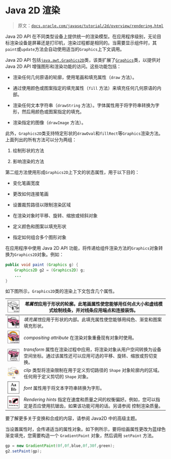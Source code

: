# Java 2D 渲染

> 原文：[`docs.oracle.com/javase/tutorial/2d/overview/rendering.html`](https://docs.oracle.com/javase/tutorial/2d/overview/rendering.html)

Java 2D API 在不同类型设备上提供统一的渲染模型。在应用程序级别，无论目标渲染设备是屏幕还是打印机，渲染过程都是相同的。当需要显示组件时，其`paint`或`update`方法会自动使用适当的`Graphics`上下文调用。

Java 2D API 包括[`java.awt.Graphics2D`](https://docs.oracle.com/javase/8/docs/api/java/awt/Graphics2D.html)类，该类扩展了[`Graphics`](https://docs.oracle.com/javase/8/docs/api/java/awt/Graphics.html)类，以提供对 Java 2D API 增强图形和渲染功能的访问。这些功能包括：

+   渲染任何几何原语的轮廓，使用笔画和填充属性（`draw` 方法）。

+   通过使用颜色或图案指定的填充属性（`fill` 方法）来填充任何几何原语的内部。

+   渲染任何文本字符串（`drawString` 方法）。字体属性用于将字符串转换为字形，然后用颜色或图案指定的填充。

+   渲染指定的图像（`drawImage` 方法）。

此外，`Graphics2D`类支持特定形状的`drawOval`和`fillRect`等`Graphics`渲染方法。上面列出的所有方法可以分为两组：

1.  绘制形状的方法

1.  影响渲染的方法

第二组方法使用形成`Graphics2D`上下文的状态属性，用于以下目的：

+   变化笔画宽度

+   更改如何连接笔画

+   设置裁剪路径以限制渲染区域

+   在渲染对象时平移、旋转、缩放或倾斜对象

+   定义颜色和图案以填充形状

+   指定如何组合多个图形对象

在应用程序中使用 Java 2D API 功能，将传递给组件渲染方法的`Graphics`对象转换为`Graphics2D`对象。例如：

```java
public void paint (Graphics g) {
    Graphics2D g2 = (Graphics2D) g;
    ...
}

```

如下图所示，`Graphics2D`类的渲染上下文包含几个属性。

| ![此图表示用笔画描绘形状的轮廓](img/b31a5c395046f2ef7daff02c1a9fcd55.png) | *笔属性*应用于形状的轮廓。此笔画属性使您能够用任何点大小和虚线模式绘制线条，并对线条应用端点和连接装饰。 |
| --- | --- |
| ![此图显示如何用纯色填充形状](img/46743518d93a6f21b6e560b8f7d48dd7.png) | *填充属性*应用于形状的内部。此填充属性使您能够用纯色、渐变和图案填充形状。 |
| ![这个图展示了如何合成现有图像和图形基元](img/03f800db700325932eb01d0633bc5664.png) | *compositing attribute* 在渲染对象重叠现有对象时使用。 |
| ![这个图表示剪切变换](img/58b0fe38b82c64a42073cf090c67ff6a.png) | *transform* 属性在渲染过程中应用，将渲染对象从用户空间转换为设备空间坐标。通过该属性还可以应用可选的平移、旋转、缩放或剪切变换。 |
| ![这个图展示了如何使用 Shape 对象定义剪切路径](img/0591aea0aac5f00f688b3df1b2295ffb.png) | *clip* 类型将渲染限制在用于定义剪切路径的 `Shape` 对象轮廓内的区域。任何用于定义剪切的 `Shape` 对象。 |
| ![这个图展示了字形的示例](img/f8ea3e5dd6cc935bf5bb501562eb9c8a.png) | *font* 属性用于将文本字符串转换为字形。 |
| ![这个图表示抗锯齿](img/d68058a0df93922e871f0a6983e9755e.png) | *Rendering hints* 指定在速度和质量之间的权衡偏好。例如，您可以指定是否应使用抗锯齿，如果该功能可用的话。另请参阅 控制渲染质量。 |

要了解更多关于变换和合成的内容，请参阅 Java2D 中的高级主题。

当设置属性时，会传递适当的属性对象。如下例所示，要将绘画属性更改为蓝绿色渐变填充，您需要构造一个 `GradientPaint` 对象，然后调用 `setPaint` 方法。

```java
gp = new GradientPaint(0f,0f,blue,0f,30f,green);
g2.setPaint(gp);

```
